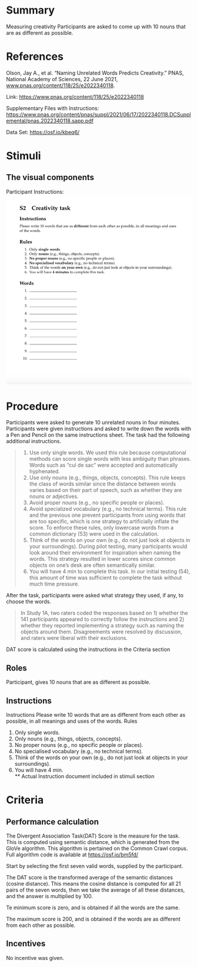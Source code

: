 # Summary
Measuring creativity
Participants are asked to come up with 10 nouns that are as different as possible.

# References
Olson, Jay A., et al. “Naming Unrelated Words Predicts Creativity.” PNAS, National Academy of Sciences, 22 June 2021, www.pnas.org/content/118/25/e2022340118. 

Link: https://www.pnas.org/content/118/25/e2022340118

Supplementary Files with Instructions: https://www.pnas.org/content/pnas/suppl/2021/06/17/2022340118.DCSupplemental/pnas.2022340118.sapp.pdf

Data Set: https://osf.io/kbeq6/

# Stimuli
## The visual components
Participant Instructions: ![image](https://github.com/Watts-Lab/task-mapping/blob/Divergent-Association-Task/images/Divergent_Association_Task_Instructions.png)

# Procedure
Participants were asked to generate 10 unrelated nouns in four minutes. Participants were given instructions and asked to write down the words with a Pen and Pencil on the same instructions sheet.
The task had the following additional instructions.  
> 1) Use only single words. We used this rule because computational methods can score single words with less ambiguity than phrases. Words such as “cul de sac” were accepted and automatically hyphenated.  
> 2) Use only nouns (e.g., things, objects, concepts). This rule keeps the class of words similar since the distance between words varies based on their part of speech, such as whether they are nouns or adjectives.  
> 3) Avoid proper nouns (e.g., no specific people or places).  
> 4) Avoid specialized vocabulary (e.g., no technical terms). This rule and the previous one prevent participants from using words that are too specific, which is one strategy to artificially inflate the score. To enforce these rules, only lowercase words from a common dictionary (53) were used in the calculation.  
> 5) Think of the words on your own (e.g., do not just look at objects in your surroundings). During pilot testing, many participants would look around their environment for inspiration when naming the words. This strategy resulted in lower scores since common objects on one’s desk are often semantically similar.  
> 6) You will have 4 min to complete this task. In our initial testing (54), this amount of time was sufficient to complete the task without much time pressure.

After the task, participants were asked what strategy they used, if any, to choose the words.
> In Study 1A, two raters coded the responses based on 1) whether the 141 participants appeared to correctly follow the instructions and 2) whether they reported implementing a strategy such as naming the objects around them. Disagreements were resolved by discussion, and raters were liberal with their exclusions.

DAT score is calculated using the instructions in the Criteria section

## Roles 
Participant, gives 10 nouns that are as different as possible.

## Instructions
Instructions
Please write 10 words that are as different from each other as possible, in all meanings and uses
of the words.
Rules

1) Only single words.
2) Only nouns (e.g., things, objects, concepts).
3) No proper nouns (e.g., no specific people or places).
4) No specialised vocabulary (e.g., no technical terms).
5) Think of the words on your own (e.g., do not just look at objects in your surroundings).
6) You will have 4 min.  
** Actual Instruction document included in stimuli section

# Criteria
## Performance calculation

The Divergent Association Task(DAT) Score is the measure for the task.  This is computed using semantic distance, which is generated from the GloVe algorithm.  This algorithm is pertained on the Common Crawl corpus.  Full algorithm code is available at https://osf.io/bm5fd/

Start by selecting the first seven valid words, supplied by the participant.

The DAT score is the transformed average of the semantic distances (cosine distance).  This means the cosine distance is computed for all 21 pairs of the seven words, then we take the average of all these distances, and the answer is multiplied by 100.  

Te minimum score is zero, and is obtained if all the words are the same.

The maximum score is 200, and is obtained if the words are as different from each other as possible.

## Incentives
No incentive was given.
